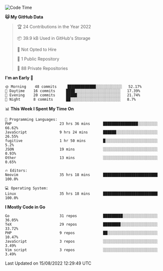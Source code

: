 
<!--START_SECTION:waka-->
![Code Time](http://img.shields.io/badge/Code%20Time-2%2C408%20hrs%2042%20mins-blue)

**🐱 My GitHub Data** 

> 🏆 24 Contributions in the Year 2022
 > 
> 📦 39.9 kB Used in GitHub's Storage 
 > 
> 🚫 Not Opted to Hire
 > 
> 📜 1 Public Repository 
 > 
> 🔑 88 Private Repositories  
 > 
**I'm an Early 🐤** 

```text
🌞 Morning    48 commits     █████████████░░░░░░░░░░░░   52.17% 
🌆 Daytime    16 commits     ████░░░░░░░░░░░░░░░░░░░░░   17.39% 
🌃 Evening    20 commits     █████░░░░░░░░░░░░░░░░░░░░   21.74% 
🌙 Night      8 commits      ██░░░░░░░░░░░░░░░░░░░░░░░   8.7%

```


📊 **This Week I Spent My Time On** 

```text
💬 Programming Languages: 
PHP                      23 hrs 36 mins      ████████████████░░░░░░░░░   66.62% 
JavaScript               9 hrs 24 mins       ██████░░░░░░░░░░░░░░░░░░░   26.55% 
fugitive                 1 hr 50 mins        █░░░░░░░░░░░░░░░░░░░░░░░░   5.2% 
JSON                     19 mins             ░░░░░░░░░░░░░░░░░░░░░░░░░   0.93% 
Other                    13 mins             ░░░░░░░░░░░░░░░░░░░░░░░░░   0.65%

🔥 Editors: 
Neovim                   35 hrs 18 mins      █████████████████████████   100.0%

💻 Operating System: 
Linux                    35 hrs 18 mins      █████████████████████████   100.0%

```

**I Mostly Code in Go** 

```text
Go                       31 repos            █████████░░░░░░░░░░░░░░░░   36.05% 
TeX                      29 repos            ████████░░░░░░░░░░░░░░░░░   33.72% 
PHP                      9 repos             ██░░░░░░░░░░░░░░░░░░░░░░░   10.47% 
JavaScript               3 repos             ░░░░░░░░░░░░░░░░░░░░░░░░░   3.49% 
Vim script               3 repos             ░░░░░░░░░░░░░░░░░░░░░░░░░   3.49%

```



 Last Updated on 15/08/2022 12:29:49 UTC
<!--END_SECTION:waka-->
